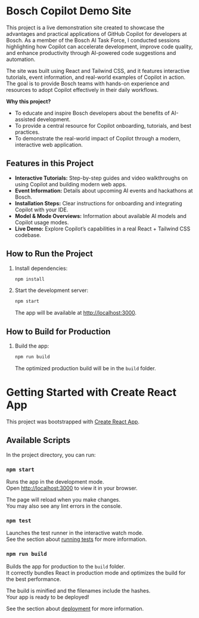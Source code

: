 # Bosch Copilot Demo Site

This project is a live demonstration site created to showcase the advantages and practical applications of GitHub Copilot for developers at Bosch. As a member of the Bosch AI Task Force, I conducted sessions highlighting how Copilot can accelerate development, improve code quality, and enhance productivity through AI-powered code suggestions and automation.

The site was built using React and Tailwind CSS, and it features interactive tutorials, event information, and real-world examples of Copilot in action. The goal is to provide Bosch teams with hands-on experience and resources to adopt Copilot effectively in their daily workflows.

**Why this project?**

-   To educate and inspire Bosch developers about the benefits of AI-assisted development.
-   To provide a central resource for Copilot onboarding, tutorials, and best practices.
-   To demonstrate the real-world impact of Copilot through a modern, interactive web application.

## Features in this Project

-   **Interactive Tutorials:** Step-by-step guides and video walkthroughs on using Copilot and building modern web apps.
-   **Event Information:** Details about upcoming AI events and hackathons at Bosch.
-   **Installation Steps:** Clear instructions for onboarding and integrating Copilot with your IDE.
-   **Model & Mode Overviews:** Information about available AI models and Copilot usage modes.
-   **Live Demo:** Explore Copilot’s capabilities in a real React + Tailwind CSS codebase.

## How to Run the Project

1. Install dependencies:
    ```bash
    npm install
    ```
2. Start the development server:
    ```bash
    npm start
    ```
    The app will be available at [http://localhost:3000](http://localhost:3000).

## How to Build for Production

1. Build the app:
    ```bash
    npm run build
    ```
    The optimized production build will be in the `build` folder.

# Getting Started with Create React App

This project was bootstrapped with [Create React App](https://github.com/facebook/create-react-app).

## Available Scripts

In the project directory, you can run:

### `npm start`

Runs the app in the development mode.\
Open [http://localhost:3000](http://localhost:3000) to view it in your browser.

The page will reload when you make changes.\
You may also see any lint errors in the console.

### `npm test`

Launches the test runner in the interactive watch mode.\
See the section about [running tests](https://facebook.github.io/create-react-app/docs/running-tests) for more information.

### `npm run build`

Builds the app for production to the `build` folder.\
It correctly bundles React in production mode and optimizes the build for the best performance.

The build is minified and the filenames include the hashes.\
Your app is ready to be deployed!

See the section about [deployment](https://facebook.github.io/create-react-app/docs/deployment) for more information.
